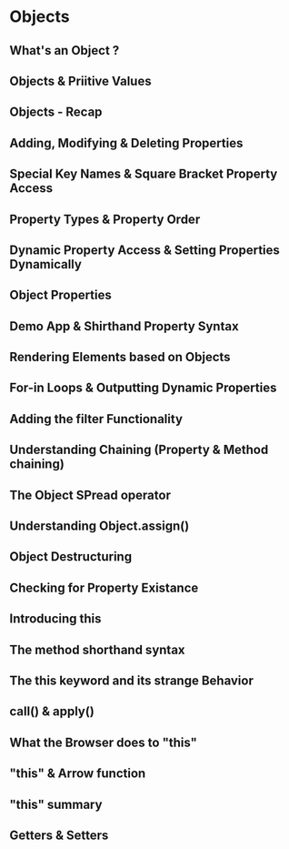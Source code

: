 # Objects

## What's an Object ?

## Objects & Priitive Values

## Objects - Recap

## Adding, Modifying & Deleting Properties

## Special Key Names & Square Bracket Property Access

## Property Types & Property Order

## Dynamic Property Access & Setting Properties Dynamically

## Object Properties

## Demo App & Shirthand Property Syntax

## Rendering Elements based on Objects

## For-in Loops & Outputting Dynamic Properties

## Adding the filter Functionality

## Understanding Chaining (Property & Method chaining)

## The Object SPread operator

## Understanding Object.assign()

## Object Destructuring

## Checking for Property Existance

## Introducing this

## The method shorthand syntax

## The this keyword and its strange Behavior

## call() & apply()

## What the Browser does to "this"

## "this" & Arrow function

## "this" summary

## Getters & Setters

